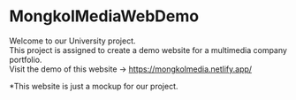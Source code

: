 # MongkolMediaWebDemo

Welcome to our University project.<br>
This project is assigned to create a demo website for a multimedia company portfolio.<br>
Visit the demo of this website -> https://mongkolmedia.netlify.app/

*This website is just a mockup for our project.
